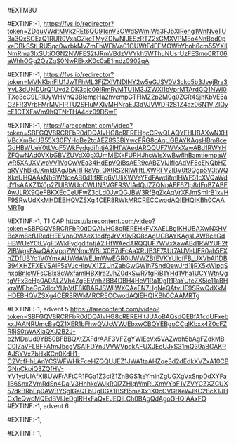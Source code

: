 #EXTM3U

#EXTINF:-1,
https://fvs.io/redirector?token=ZDduVWdtMVk2REt6QU91cnV3OWdSWmlWa3FJbXlReng1WnNveTU3a3QxSGEzQ1RUR0VxaGZkeTMyZDIwNlJESzRTZ2xGMXVPMEo4NnBod0pxeDBkSStLRU5qc0wrbkMvZmFhWEhVa01OUWtFdEFMOWhYbnh6cm55YXllNmRma3lxSUtiOGN2NWFES2tJRmVBdzVVYkh5WThuNUsrUzFESmo0RT06aWhhOGg2QzZqS0NwREkxK0c0aE1mdz0902qA

#EXTINF:-1,
https://fvs.io/redirector?token=MVNKbnFlU1JwTFhML3FjZXlVNDlNY2w5eGJSV0V3ckd5b3JvejRra3YvL3dUNDUrQ1Uvd2lDK3djc09IRmRyMTU1M3JZWXI1bVprMTArdGQ1NWI0TXo3cC9LRlUyWHVnQ3BlempHa2hvcmpGTFlMZ2p2M0g0ZGR4SjhKbVE5aGZFR3VrbFMrMVFIRTU2SFluMXIvMHNraEJ3dVJVWDR2S1Z4az06N1VjZlQycE1CTXFaVm9hQTNrTHA4dz09DSwF

#EXTINF:-1,
https://larecontent.com/video?token=SBFGQV8RCRFbR0dDQAlvHG8cREREHgcCRwQLAQYEHUBAXwNXHVBcXm8cUB55X30FYHoBe2tdAEZ8S3BiYwcFRG8cAgUGBAYKAgsHBm8ceGdHBWUeY0tLVgF5WkFydgdifntjA2lHfWAedARQQUF7WVxXawABd1RWYHZFQwNAd0VXbGBVZUVdX0pXUmMEXkFURHJhcWlsXwBwflhBamtiempaWwR5XAJXVwpVV1VqCwVEa34HdEpVQlBsAER9cABZVlJlflcAdVF8cENQbHZqRVVhBldJXmkBAgJbAHFRaVp_QXtRS2RlWHtLXWRFV2lBV0t9Qgp5V3tWQXkeUHQAAkNhBWNdeAB0d1lfREp6VUliXWVeYFdFAwdifmlHWF51cXVQaWdJYlsAAXZ1X0p2ZUlBWUcCWUN3VGFRSVIAdQJZZQNpAFF6Zlp8dFoBZABFAwJLRX9QeFBKXEcCeUFwZ3dLd0JwQGJBW3RfBgZkAgVrXFJmSmlrB1xvHF9SRwUdXkMHDEBHQVZSXg4CER8RWkMRCRECCwodAQIEHQIKBh0CAAMRTg

#EXTINF:-1, T1 CAP
https://larecontent.com/video?token=SBFGQV8RCRFbR0dDQAlvHG8cREREHkFVXAELBgIKHUBAXwNXHVBcXm8cfURedHEEVnp0VlAeX1ddfgJrVX9yRG8cAgUGBAYKAgsLAW8ceGdHBWUeY0tLVgF5WkFydgdifntjA2lHfWAedARQQUF7WVxXawABd1RWYUF2f2IBWgsFAwQAXVpqZWNmcWBLX0B7dFcAaXRUB3F7AUt7AUVeUFR0ah5FXnZDfUBYd1V0YmkAUWdAWEJmWwEGR0lJWWZBfEVKYUlcfFB_UXVbAl1DB394XHZFXEVSAlF5eVJcHlpVX1ZZUnZabGwGWlh7SndQewJrd1ljRX5kWlpqSnxpBnlcWFsCBlx8cWxfamlHBXlra2JhZ0dkSwR7fgRiB1YHd1Vha1UCYWtnQgtgVFx3eHp0A0ALZVh4ZgEEVnhZBB4DBH4HeV1Ra19gR1RaYUtcZX5ie11aBHxraWFbeGp7dldrYUpVfF8KBARJSWljWXQAeEN7HgNeQAtvHF9SRwQdXkMHDEBHQVZSXg4CER8RWkMRCRECCwodAQIEHQIKBh0CAAMRTg

#EXTINF:-1, advent 5
https://larecontent.com/video?token=SBFGQV8RCRFbR0dDQAlvHG8cREREHltJUAoBAQsdQEBfA1cdUFxebxxJAANRUmcBaQZ1XER1bFhwQVJcWWJEbxwCBQYEBgoCCgIKbxx4Z0cFZR5jS0tWAXlaQXJ2B2J-e2MDaUd9YB50BFBBQXtZXFdrAAF3VFZgYWlEcVx5VAZwdh5bAgFZdkMBC0lZaVFLBFFAfmJbcgVSAlFDYnJVVWVpckAFUXJEcUJxS31mQ39aBGAKRAJSYVxZbHkKCn0KdH1-C2VcfHhLAnYCSWFWHkFceHZQQUJEZ1JWA1taAHZqe3d2dEdkXVZxA10CBGNnCkpiQ3ZQfHV-YV1ydUIAfXl8UWFrAFtCR1FGa1Z3clZ1ZnBGS1teYmlnZgUGXgVxSnpDdXYFa1B6SnxZVmRdSn4DalV3HnhkcWJkR0l7ZHlqWmRLXmVYbF1VZVYCZXZCUX57dkBRbEp0AWBYSgIGaQFbUgBGX1BSf15meXx1X0cCVGtXeWJKC28cX1JHCx1eQwcMQEdBVlJeDgIRHxFaQxEJEQILCh0BAgQdAgoGHQIAAxFO
#EXTINF:-1, advent 6

#EXTINF:-1,


#EXTINF:-1,

